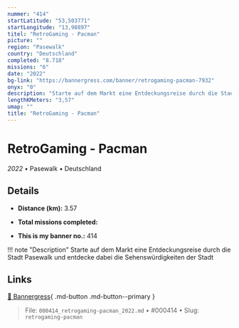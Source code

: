 ```yaml
---
nummer: "414"
startLatitude: "53,503771"
startLongitude: "13,98897"
titel: "RetroGaming - Pacman"
picture: ""
region: "Pasewalk"
country: "Deutschland"
completed: "8.718"
missions: "6"
date: "2022"
bg-link: "https://bannergress.com/banner/retrogaming-pacman-7932"
onyx: "0"
description: "Starte auf dem Markt eine Entdeckungsreise durch die Stadt Pasewalk und entdecke dabei die Sehenswürdigkeiten der Stadt"
lengthKMeters: "3,57"
umap: ""
title: "RetroGaming - Pacman"
---
```

# RetroGaming - Pacman

*2022* • Pasewalk • Deutschland



## Details
- **Distance (km):** 3.57

- **Total missions completed:** 
- **This is my banner no.:** 414


!!! note "Description"
    Starte auf dem Markt eine Entdeckungsreise durch die Stadt Pasewalk und entdecke dabei die Sehenswürdigkeiten der Stadt



## Links
[🔗 Bannergress](https://bannergress.com/banner/retrogaming-pacman-7932){ .md-button .md-button--primary }



> File: `000414_retrogaming-pacman_2022.md` • #000414 • Slug: `retrogaming-pacman`
